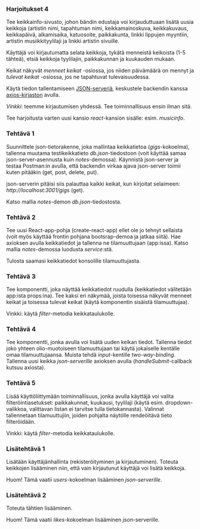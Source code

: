 ### Harjoitukset 4

Tee keikkainfo-sivusto, johon bändin edustaja voi kirjauduttuaan lisätä uusia keikkoja (artistin nimi, tapahtuman nimi, keikkamainoskuva, keikkakuvaus, keikkapäivä, alkamisaika, katuosoite, paikkakunta, linkki lippujen myyntiin, artistin musiikkityylilaji ja linkki artistin sivuille.

Käyttäjä voi kirjautumatta selata keikkoja, tykätä menneistä keikoista (1-5 tähteä), etsiä keikkoja tyylilajin, paikkakunnan ja kuukauden mukaan.

Keikat näkyvät *menneet keikat* -osiossa, jos niiden päivämäärä on mennyt ja *tulevat keikat* -osiossa, jos ne tapahtuvat tulevaisuudessa.

Käytä tiedon tallentamiseen [JSON-serveriä](https://fullstackopen.com/osa2/palvelimella_olevan_datan_hakeminen), keskustele backendin kanssa [axios-kirjaston](https://fullstackopen.com/osa2/palvelimella_olevan_datan_hakeminen#axios-ja-promiset) avulla.

*Vinkki*: teemme kirjautumisen yhdessä. Tee toiminnallisuus ensin ilman sitä.

Tee harjoitusta varten uusi kansio *react*-kansion sisälle: esim. *musicinfo*.

### Tehtävä 1

Suunnittele json-tietorakenne, joka mallintaa keikkatietoa (*gigs*-kokoelma), tallenna muutama testikeikkatieto *db.json*-tiedostoon (voit käyttää samaa json-server-asennusta kuin *notes*-demossa). Käynnistä json-server ja testaa Postman:in avulla, että backendin virkaa ajava json-server toimii kuten pitääkin (get, post, delete, put).

json-serverin pitäisi siis palauttaa kaikki keikat, kun kirjoitat selaimeen: *http://localhost:3001/gigs* (get).

Katso mallia *notes*-demon *db.json*-tiedostosta.

### Tehtävä 2

Tee uusi React-app-pohja (create-react-app) ellet ole jo tehnyt sellaista (voit myös käyttää frontin pohjana bootsrap-demoa ja jatkaa siitä). Hae axioksen avulla keikkatiedot ja tallenna ne tilamuuttujaan (app:issa). Katso mallia *notes*-demossa luodusta *service*:stä.

Tulosta saamasi keikkatiedot konsolille tilamuuttujasta.

### Tehtävä 3

Tee komponentti, joka näyttää keikkatiedot ruudulla (keikkatiedot välitetään app:ista props:ina). Tee kaksi eri näkymää, joista toisessa näkyvät menneet keikat ja toisessa tulevat keikat (käytä komponentin sisäistä tilamuuttujaa).

Vinkki: käytä *filter*-metodia keikkataulukolle.

### Tehtävä 4

Tee komponentti, jonka avulla voi lisätä uuden keikan tiedot. Tallenna tiedot joko yhteen olio-muotoiseen tilamuuttujaan tai käytä jokaiselle kentälle omaa tilamuuttujaansa. Muista tehdä *input*-kentille *two-way-binding*. Tallenna uusi keikka *json-serverille* axioksen avulla (*handleSubmit*-callback kutsuu axiosta).

### Tehtävä 5

Lisää käyttöliittymään toiminnallisuus, jonka avulla käyttäjä voi valita filteröintiasetukset: paikkakunnat, kuukausi, tyylilaji (käytä esim. dropdown-valikkoa, valittavan listan ei tarvitse tulla tietokannasta). Valinnat tallennetaan tilamuuttujiin, joiden pohjalta näytölle rendeöitävä tieto filteröidään.

Vinkki: käytä *filter*-metodia keikkataulukolle.

### Lisätehtävä 1

Lisätään käyttäjänhallinta (rekisteröityminen ja kirjautuminen). Toteuta keikkojen lisääminen niin, että vain kirjautunut käyttäjä voi lisätä keikkoja.

Huom! Tämä vaatii *users*-kokoelman lisääminen *json-serverille*.

### Lisätehtävä 2

Toteuta tähtien lisääminen.

Huom! Tämä vaatii *likes*-kokoelman lisääminen *json*-serverille.
